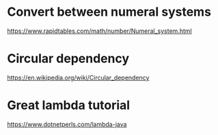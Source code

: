 # Convert between numeral systems
https://www.rapidtables.com/math/number/Numeral_system.html

# Circular dependency
https://en.wikipedia.org/wiki/Circular_dependency

# Great lambda tutorial
https://www.dotnetperls.com/lambda-java